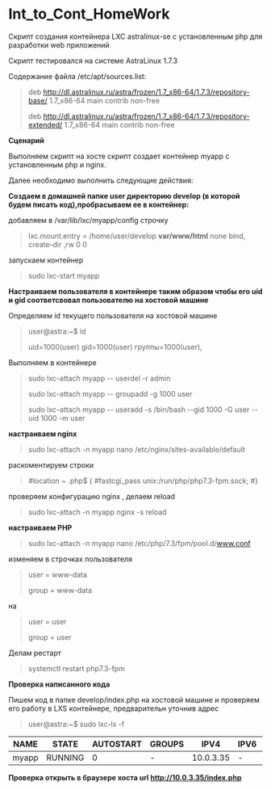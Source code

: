 # Int_to_Cont_HomeWork
Скрипт создания контейнера LXC astralinux-se c установленным php  для разработки web приложений

Скрипт тестировался на системе  AstraLinux 1.7.3

Содержание файла /etc/apt/sources.list:

>deb http://dl.astralinux.ru/astra/frozen/1.7_x86-64/1.7.3/repository-base/     1.7_x86-64 main contrib non-free
>
>deb http://dl.astralinux.ru/astra/frozen/1.7_x86-64/1.7.3/repository-extended/ 1.7_x86-64 main contrib non-free

**Сценарий**

 Выполняем скрипт на хосте скрипт создает контейнер myapp c установленным php и nginx.

 
 Далее необходимо выполнить следующие действия:

**Cоздаем в домашней папке user директорию develop (в которой будем писать код),пробрасываем ее в контейнер:**
   
 добавляем в  /var/lib/lxc/myapp/config строчку
 
 >lxc.mount.entry = /home/user/develop **var/www/html** none bind, create-dir ,rw 0 0 
   
 запускаем контейнер
 
  >sudo lxc-start myapp
   
**Настраиваем  пользователя в контейнере таким образом чтобы его uid и gid  соответсвовал пользователю на хостовой машине**

  Определяем id текущего пользователя на хостовой машине
  
  >user@astra:~$ id
>
  >uid=1000(user) gid=1000(user) группы=1000(user),
  
  Выполняем в контейнере
  
> sudo lxc-attach myapp -- userdel -r admin
> 
> sudo lxc-attach myapp -- groupadd -g 1000 user
> 
> sudo lxc-attach myapp -- useradd -s /bin/bash --gid  1000 -G user --uid 1000 -m user
> 

**настраиваем nginx**
   
 >sudo lxc-attach -n myapp  nano /etc/nginx/sites-available/default
 
 раскоментируем строки    
 
>#location ~ \.php$ {
>#fastcgi_pass unix:/run/php/php7.3-fpm.sock;
>#}

проверяем конфигурацию  nginx , делаем reload

>sudo lxc-attach -n myapp  nginx -s reload

**настраиваем PHP**
  
>sudo lxc-attach -n myapp nano /etc/php/7.3/fpm/pool.d/www.conf
    
изменяем  в строчках пользователя
  
>user = www-data
>
>group = www-data
>
 на 
>user = user
>
>group = user

Делам рестарт 

>systemctl restart php7.3-fpm

**Проверка написанного кода**
  
Пишем код в папке develop/index.php на хостовой машине и проверяем его работу в LXS контейнере, предварительн уточнив адрес

>user@astra:~$ sudo lxc-ls -f

| NAME |  STATE | AUTOSTART | GROUPS | IPV4 | IPV6 | UNPRIVILEGED |
| --- | --- | --- | --- | --- | --- | --- |
myapp | RUNNING | 0  |       -  |    10.0.3.35| - |   false |

**Проверка открыть в браузере хоста url http://10.0.3.35/index.php**



